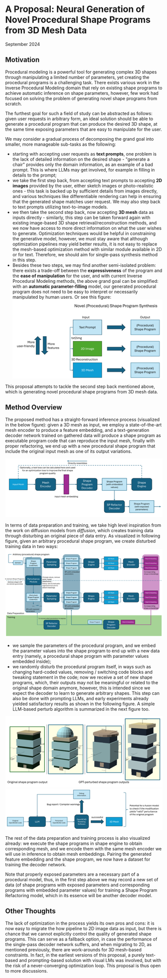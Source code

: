 # A Proposal: Neural Generation of Novel Procedural Shape Programs from 3D Mesh Data
September 2024

## Motivation
Procedural modeling is a powerful tool for generating complex 3D shapes through manipulating a limited number of parameters, yet creating the procedural programs is a challenging task. There exists various work in the Inverse Procedural Modeling domain that rely on existing shape programs to achieve automatic inference on shape parameters, however, few work had focused on solving the problem of generating novel shape programs from scratch. 

The furthest goal for such a field of study can be abstracted as follows: given user requests in arbitrary form, an ideal solution should be able to generate a procedural program that can produce the desired 3D shape, at the same time exposing parameters that are easy to manipulate for the user.

We may consider a gradual process of decomposing the grand goal into smaller, more manageable sub-tasks as the following: 
- starting with accepting user requests as **text prompts**, one problem is the lack of detailed information on the desired shape - "generate a chair" provides only the domain information, as an example of a bad prompt. This is where LLMs may get involved, for example in filling in details to the prompt; 
- we take the first step back, from accepting text prompts to accepting **2D images** provided by the user, either sketch images or photo-realistic ones - this task is backed up by sufficient details from images directly, and various techniques like differentiable rendering can help in ensuring that the generated shape matches user request. We may also step back to text prompts utilizing text-to-image models. 
- we then take the second step back, now accepting **3D mesh** data as inputs directly - similarly, this step can be taken forward again with existing image-based 3D shape retrieval/reconstruction methods, and we now have access to more direct information on what the user wishes to generate. Optimization techniques would be helpful in constraining the generative model, however, we must stay aware that although optimization pipelines may yield better results, it is not easy to replace the mesh-based optimization method with similar module available in 2D or for text. Therefore, we should aim for single-pass synthesis method in this step. 
- Besides these two steps, we may find another semi-isolated problem: there exists a trade-off between the **expressiveness** of the program and the **ease of manipulation** for the user, and with current Inverse Procedural Modeling methods, the above grand goal can be simplified: with an **automatic parameter-filling** model, our generated procedural program does not need to be easy to interpret or necessarily manipulated by human users. 
Or see this figure: 
![steps](./figs/steps.png)

This proposal attempts to tackle the second step back mentioned above, which is generating novel procedural shape programs from 3D mesh data. 


## Method Overview
The proposed method has a straight-forward inference process (visualized in the below figure): given a 3D mesh as input, we employ a state-of-the-art mesh encoder to produce a feature embedding, and a text-generation decoder network trained on gathered data will produce a shape program as executable program code that can reproduce the input mesh, finally with proper refactoring, we end up with a new procedural shape program that include the original input mesh as one of its output variations. 

![inference](./figs/inference.png)

In terms of data preparation and training, we take high level inspiration from the work on diffusion models from *diffusion*, which creates training data through disturbing an original piece of data entry. As visualized in following figure, given an arbitrary procedural shape program, we create disturbed training data in two ways: 
![data_prep_and_training](./figs/data_prep_and_training.png)

- we sample the parameters of the procedural program, and we embed the parameter values into the shape program to end up with a new data entry (namely, a procedural shape program with parameter values embedded inside); 
- we randomly disturb the procedural program itself, in ways such as changing hard-coded values, removing / switching code blocks and tweaking statement in the code; now we receive a set of new shape programs, which, their outputs may not be meaningful or related to the original shape domain anymore, however, this is intended since we expect the decoder to learn to generate arbitrary shapes. This step can also be done with prompting LLMs, and early experiments already yielded satisfactory results as shown in the following figure. A simple LLM-based perturb algorithm is summarized in the next figure too. 

![perturbs](./figs/perturbs.png)
![perturb_alg](./figs/perturb_alg.png)

The rest of the data preparation and training process is also visualized already: we execute the shape programs in shape engine to obtain corresponding mesh, and we encode them with the same mesh encoder we will use in inference to obtain mesh embeddings. Pairing the generated feature embedding and the shape program, we now have a dataset for training the decoder network. 

Note that properly exposed parameters are a necessary part of a procedural model, thus, in the first step above we may record a new set of data (of shape programs with exposed parameters and corresponding programs with embedded parameter values) for training a Shape Program Refactoring model, which in its essence will be another decoder model. 

## Other Thoughts
The lack of optimization in the process yields its own pros and cons: it is now easy to migrate the how pipeline to 2D image data as input, but there is chance that we cannot explicitly control the quality of generated shape programs. This can serve as a fallback option, in case the performance of the single-pass decoder network suffers, and when migrating to 2D, as mentioned previously, there are work-arounds for 3D mesh-based constraints. In fact, in the earliest versions of this proposal, a purely text-based and prompting-based solution with visual LMs was involved, but with the risk of a never-converging optimization loop. This proposal is thus open to more discussions. 

